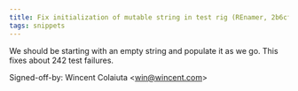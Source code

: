 ```yaml
---
title: Fix initialization of mutable string in test rig (REnamer, 2b6cf06)
tags: snippets
---
```


We should be starting with an empty string and populate it as we go. This fixes about 242 test failures.

Signed-off-by: Wincent Colaiuta &lt;win@wincent.com&gt;
